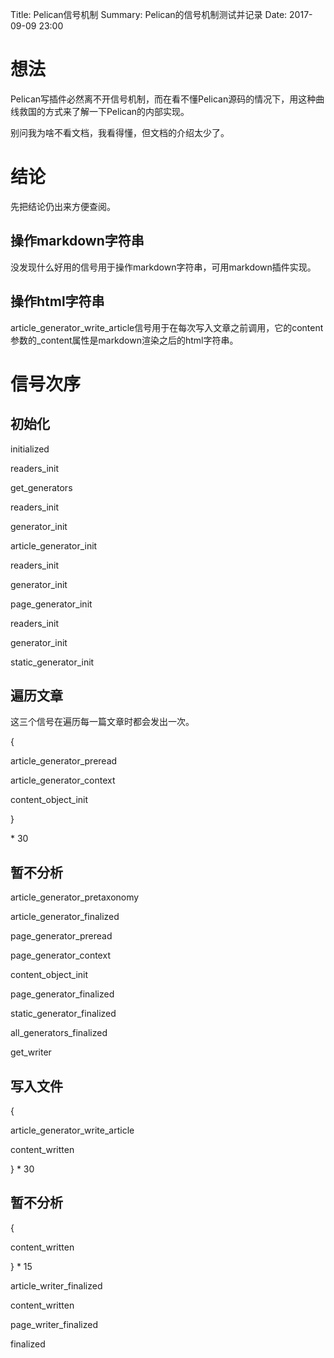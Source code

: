 Title: Pelican信号机制
Summary: Pelican的信号机制测试并记录
Date: 2017-09-09 23:00

# 想法

Pelican写插件必然离不开信号机制，而在看不懂Pelican源码的情况下，用这种曲线救国的方式来了解一下Pelican的内部实现。

别问我为啥不看文档，我看得懂，但文档的介绍太少了。

# 结论

先把结论仍出来方便查阅。

## 操作markdown字符串

没发现什么好用的信号用于操作markdown字符串，可用markdown插件实现。

## 操作html字符串

article_generator_write_article信号用于在每次写入文章之前调用，它的content参数的_content属性是markdown渲染之后的html字符串。

# 信号次序

## 初始化


initialized

readers_init

get_generators

readers_init

generator_init

article_generator_init

readers_init

generator_init

page_generator_init

readers_init

generator_init

static_generator_init

## 遍历文章

这三个信号在遍历每一篇文章时都会发出一次。

{

article_generator_preread

article_generator_context

content_object_init

}

\* 30

## 暂不分析

article_generator_pretaxonomy


article_generator_finalized

page_generator_preread

page_generator_context

content_object_init

page_generator_finalized

static_generator_finalized

all_generators_finalized

get_writer

## 写入文件

{

article_generator_write_article

content_written

} * 30

## 暂不分析

{

content_written

} * 15

article_writer_finalized

content_written

page_writer_finalized

finalized
